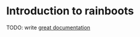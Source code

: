 # Introduction to rainboots

TODO: write [great documentation](http://jacobian.org/writing/what-to-write/)
